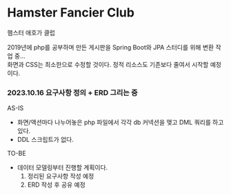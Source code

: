 # Hamster Fancier Club

햄스터 애호가 클럽

2019년에 php를 공부하며 만든 게시판을 Spring Boot와 JPA 스터디를 위해 변환 작업 중...  
화면과 CSS는 최소한으로 수정할 것이다. 정적 리소스도 기존보다 줄여서 시작할 예정이다.

### 2023.10.16 요구사항 정의 + ERD 그리는 중  

AS-IS   
- 화면/액션마다 나누어놓은 php 파일에서 각각 db 커넥션을 맺고 DML 쿼리를 하고 있다.  
- DDL 스크립트가 없다.   

TO-BE  
- 데이터 모델링부터 진행할 계획이다.  
  1. 정리된 요구사항 작성 예정  
  2. ERD 작성 후 공유 예정  
